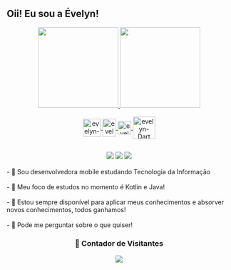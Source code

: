 ## Oii! Eu sou a Évelyn!

 <div align=center>
  <a href="https://github.com/EvelynBerto">
  <img height="180em" src="https://github-readme-stats.vercel.app/api?username=EvelynBerto&show_icons=true&theme=dracula&include_all_commits=true&count_private=true"/>
  <img height="180em" src="https://github-readme-stats.vercel.app/api/top-langs/?username=EvelynBerto&layout=compact&langs_count=16&theme=dracula"/>
<div>
<div style="display: inline_block"><br>
  <img align="center" alt="evelyn-Android Studio" height="40" width="40" src="https://upload.wikimedia.org/wikipedia/commons/thumb/9/95/Android_Studio_Icon_3.6.svg/1900px-Android_Studio_Icon_3.6.svg.png">
  <img align="center" alt="evelyn-Java" height="40" width="30" src="https://upload.wikimedia.org/wikipedia/pt/thumb/3/30/Java_programming_language_logo.svg/1200px-Java_programming_language_logo.svg.png">
  <img align="center" alt="evelyn-Kotlin" height="30" width="30" src="https://upload.wikimedia.org/wikipedia/commons/thumb/7/74/Kotlin_Icon.png/768px-Kotlin_Icon.png">
 <img align="center" alt="evelyn-Dart" height="50" width="50" src="https://img2.gratispng.com/20180409/zte/kisspng-dart-google-developers-flutter-android-darts-5acbd976aea304.6247890515233089187153.jpg">
</div>
</div>


 ##

 <div align=center> 
  <a href = "mailto: evelynbertodev@gmail.com"><img src="https://img.shields.io/badge/-Gmail-%23333?style=for-the-badge&logo=gmail&logoColor=white" target="_blank"></a>
  <a href="https://www.linkedin.com/in/EvelynBerto" target="_blank"><img src="https://img.shields.io/badge/-LinkedIn-%230077B5?style=for-the-badge&logo=linkedin&logoColor=white" target="_blank"></a>
  <a href="https://github.com/EvelynBerto" target="_blank"><img src="https://img.shields.io/badge/-Portifólio-%58DE1D?style=for-the-badge&logo=&logoColor=white" target="_blank"></a>
</div>
 
 <br>
 <div align=left>
 - 🔭 Sou desenvolvedora mobile estudando Tecnologia da Informação
     <br> 
<br>- 🌱 Meu foco de estudos no momento é Kotlin e Java!
      <br>
<br>- 🤔 Estou sempre disponível para aplicar meus conhecimentos e absorver novos conhecimentos, todos ganhamos!
      <br>
 <br>- 💬 Pode me perguntar sobre o que quiser! 
      <br>
 </div>
 
 <div align=center>
  <h3><b>📍 Contador de Visitantes</b></h3>
</div>
    
<!-- retro visitor counter -->  
<p align="center" >   
  <img src="https://profile-counter.glitch.me/EvelynBerto/count.svg" />  
</p>
<!--
**sara2708/sara2708** is a ✨ _special_ ✨ repository because its `README.md` (this file) appears on your GitHub profile.
Here are some ideas to get you started:
- 🔭 I’m currently working on ...
- 🌱 I’m currently learning ...
- 👯 I’m looking to collaborate on ...
- 🤔 I’m looking for help with ...
- 💬 Ask me about ...
- 📫 How to reach me: ...
- 😄 Pronouns: ...
- ⚡ Fun fact: ...
-->
